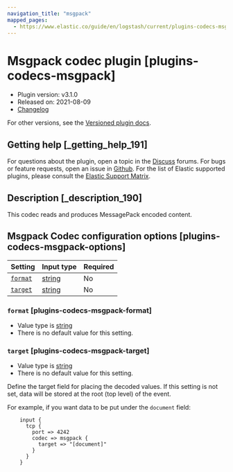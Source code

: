 ```yaml
---
navigation_title: "msgpack"
mapped_pages:
  - https://www.elastic.co/guide/en/logstash/current/plugins-codecs-msgpack.html
---
```


# Msgpack codec plugin [plugins-codecs-msgpack]

* Plugin version: v3.1.0
* Released on: 2021-08-09
* [Changelog](https://github.com/logstash-plugins/logstash-codec-msgpack/blob/v3.1.0/CHANGELOG.md)

For other versions, see the [Versioned plugin docs](https://www.elastic.co/guide/en/logstash-versioned-plugins/current/codec-msgpack-index.html).

## Getting help [_getting_help_191]

For questions about the plugin, open a topic in the [Discuss](http://discuss.elastic.co) forums. For bugs or feature requests, open an issue in [Github](https://github.com/logstash-plugins/logstash-codec-msgpack). For the list of Elastic supported plugins, please consult the [Elastic Support Matrix](https://www.elastic.co/support/matrix#logstash_plugins).

## Description [_description_190]

This codec reads and produces MessagePack encoded content.

## Msgpack Codec configuration options [plugins-codecs-msgpack-options]

| Setting | Input type | Required |
| :- | :- | :- |
| [`format`](plugins-codecs-msgpack.md#plugins-codecs-msgpack-format) | [string](value-types.md#string) | No |
| [`target`](plugins-codecs-msgpack.md#plugins-codecs-msgpack-target) | [string](value-types.md#string) | No |

### `format` [plugins-codecs-msgpack-format]

* Value type is [string](value-types.md#string)
* There is no default value for this setting.

### `target` [plugins-codecs-msgpack-target]

* Value type is [string](value-types.md#string)
* There is no default value for this setting.

Define the target field for placing the decoded values. If this setting is not set, data will be stored at the root (top level) of the event.

For example, if you want data to be put under the `document` field:

```
    input {
      tcp {
        port => 4242
        codec => msgpack {
          target => "[document]"
        }
      }
    }
```
